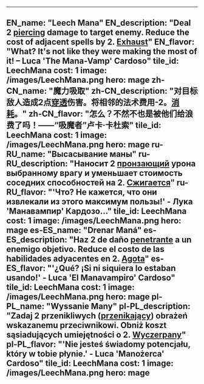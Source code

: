 ---

EN_name: "Leech Mana"
EN_description: "Deal 2 <u>piercing</u> damage to target enemy. Reduce the cost of adjacent spells by 2. <u>Exhaust</u>"
EN_flavor: "What? It's not like they were making the most of it! – Luca 'The Mana-Vamp' Cardoso"
tile_id: LeechMana
cost: 1
image: /images/LeechMana.png
hero: mage
zh-CN_name: "魔力吸取"
zh-CN_description: "对目标敌人造成2点<u>穿透</u>伤害。将相邻的法术费用-2。<u>消耗</u>。"
zh-CN_flavor: "怎么？不然不也是被他们给浪费了吗！——“吸魔者”卢卡·卡杜索"
tile_id: LeechMana
cost: 1
image: /images/LeechMana.png
hero: mage
ru-RU_name: "Высасывание маны"
ru-RU_description: "Наносит 2 <u>пронзающий</u> урона выбранному врагу и уменьшает стоимость соседних способностей на 2. <u>Сжигается</u>"
ru-RU_flavor: "'Что? Не кажется, что они извлекали из этого максимум пользы!' - Лука 'Манавампир' Кардозо..."
tile_id: LeechMana
cost: 1
image: /images/LeechMana.png
hero: mage
es-ES_name: "Drenar Maná"
es-ES_description: "Haz 2 de daño <u>penetrante</u> a un enemigo objetivo. Reduce el costo de las habilidades adyacentes en 2. <u>Agota</u>"
es-ES_flavor: "'¿Qué? ¡Si ni siquiera lo estaban usando!' - Luca 'El Manavampiro' Cardoso"
tile_id: LeechMana
cost: 1
image: /images/LeechMana.png
hero: mage
pl-PL_name: "Wyssanie Many"
pl-PL_description: "Zadaj 2 przenikliwych (<u>przenikający</u>) obrażeń wskazanemu przeciwnikowi. Obniż koszt sąsiadujących umiejętności o 2. <u>Wyczerpany</u>"
pl-PL_flavor: "'Nie jesteś świadomy potencjału, który w tobie płynie.' - Luca 'Manożerca' Cardoso"
tile_id: LeechMana
cost: 1
image: /images/LeechMana.png
hero: mage
---